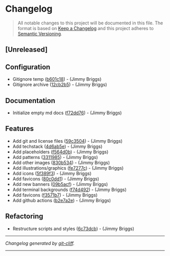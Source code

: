 # Changelog

> All notable changes to this project will be documented in this file. The format is based on
[Keep a Changelog](http://keepachangelog.com/) and this project adheres to
[Semantic Versioning](http://semver.org/).

## [Unreleased]

## Configuration

- Gitignore temp ([b601c18](https://github.com/noclocks/noclocks-brand/commit/b601c1898c908de073dfee0cc1ebeca0929cd438))  - (Jimmy Briggs)
- Gitignore archive ([12cb2b5](https://github.com/noclocks/noclocks-brand/commit/12cb2b5ae24de7a97bef5e587612c3335e1a0ecc))  - (Jimmy Briggs)

## Documentation

- Initialize empty md docs ([f72dd76](https://github.com/noclocks/noclocks-brand/commit/f72dd767479988c4a0d3d8d6816ea9563f562492))  - (Jimmy Briggs)

## Features

- Add git and license files ([59c3504](https://github.com/noclocks/noclocks-brand/commit/59c350460c3b83c88be6055e75d24f40c1fadd38))  - (Jimmy Briggs)
- Add techstack ([4d6ab5e](https://github.com/noclocks/noclocks-brand/commit/4d6ab5e9162ac5b2dc496dcc43aaf4d591827192))  - (Jimmy Briggs)
- Add placeholders ([f564d0b](https://github.com/noclocks/noclocks-brand/commit/f564d0b34e12f312a4d7d915e06bdcbff4e601b0))  - (Jimmy Briggs)
- Add patterns ([3311985](https://github.com/noclocks/noclocks-brand/commit/3311985926995be32b6b213e9aadf588a5f84791))  - (Jimmy Briggs)
- Add other images ([830b534](https://github.com/noclocks/noclocks-brand/commit/830b534228ad71954d456eea07aa9140ba5cab89))  - (Jimmy Briggs)
- Add illustrations/graphics ([fe7277c](https://github.com/noclocks/noclocks-brand/commit/fe7277c52bfd3ac4b0075b9cdb664a1e856a2d70))  - (Jimmy Briggs)
- Add icons ([5f389f3](https://github.com/noclocks/noclocks-brand/commit/5f389f328bf4b4e87116055d9e9587f40b7ea21b))  - (Jimmy Briggs)
- Add favicons ([80c0dd1](https://github.com/noclocks/noclocks-brand/commit/80c0dd168856e3da5f1ce1516415da301952562d))  - (Jimmy Briggs)
- Add new banners ([09b5acf](https://github.com/noclocks/noclocks-brand/commit/09b5acf2cb59f93099cab6b1d75774ee11b8e8cc))  - (Jimmy Briggs)
- Add terminal backgrounds ([f74d492](https://github.com/noclocks/noclocks-brand/commit/f74d492db0a0c81ba3e7a4bccbfdfcaddf23d6f1))  - (Jimmy Briggs)
- Add favicons ([f3571b7](https://github.com/noclocks/noclocks-brand/commit/f3571b73a6006f40e347d0d499a7b0f3d8119ba7))  - (Jimmy Briggs)
- Add github actions ([b2e7a2e](https://github.com/noclocks/noclocks-brand/commit/b2e7a2ef401f686ee2b82c479bc85a832a2ae63e))  - (Jimmy Briggs)

## Refactoring

- Restructure scripts and styles ([6c73dcb](https://github.com/noclocks/noclocks-brand/commit/6c73dcbc029621231635fc525e03f9d05a2abc02))  - (Jimmy Briggs)

***
*Changelog generated by [git-cliff](https://github.com/orhun/git-cliff).*
***
